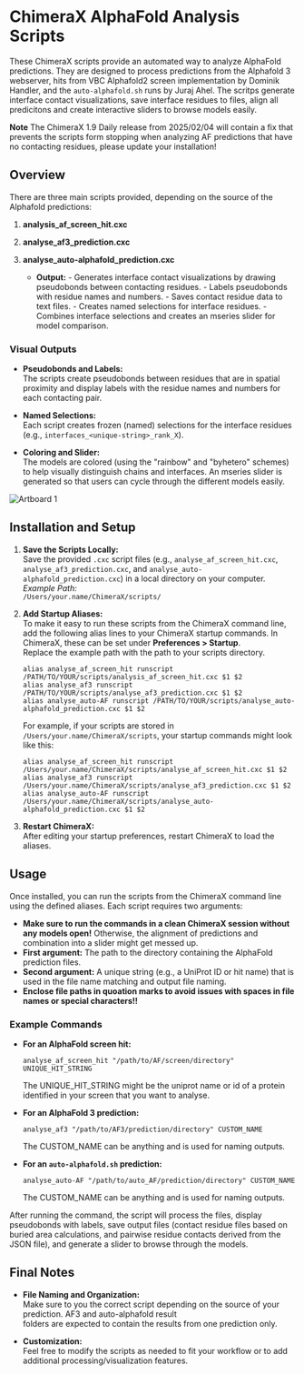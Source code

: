 ChimeraX AlphaFold Analysis Scripts
===================================

These ChimeraX scripts provide an automated way to analyze AlphaFold predictions. They are designed to process predictions from the Alphafold 3 webserver,  hits from VBC Alphafold2 screen implementation by Dominik Handler, and the `auto‐alphafold.sh` runs by Juraj Ahel. The scritps generate interface contact visualizations, save interface residues to files, align all predicitons and create interactive sliders to browse models easily.

**Note** The ChimeraX 1.9 Daily release from 2025/02/04 will contain a fix that prevents the scripts form stopping when analyzing AF predictions that have no contacting residues, please update your installation!

Overview
--------

There are three main scripts provided, depending on the source of the Alphafold predictions:

1.  **analysis\_af\_screen\_hit.cxc**
   
2.  **analyse\_af3\_prediction.cxc**

3.  **analyse\_auto-alphafold\_prediction.cxc**
    
     *   **Output:**
        -   Generates interface contact visualizations by drawing pseudobonds between contacting residues.
        -   Labels pseudobonds with residue names and numbers.
        -   Saves contact residue data to text files.
        -   Creates named selections for interface residues.
        -   Combines interface selections and creates an mseries slider for model comparison.

### Visual Outputs

*   **Pseudobonds and Labels:**  
    The scripts create pseudobonds between residues that are in spatial proximity and display labels with the residue names and numbers for each contacting pair.
    
*   **Named Selections:**  
    Each script creates frozen (named) selections for the interface residues (e.g., `interfaces_<unique-string>_rank_X`).
    
*   **Coloring and Slider:**  
    The models are colored (using the "rainbow" and "byhetero" schemes) to help visually distinguish chains and interfaces. An mseries slider is generated so that users can cycle through the different models easily.
    
![Artboard 1](https://github.com/user-attachments/assets/002f8248-10ca-48d2-9385-2e1070f21db5)

Installation and Setup
----------------------

1.  **Save the Scripts Locally:**  
    Save the provided `.cxc` script files (e.g., `analyse_af_screen_hit.cxc`, `analyse_af3_prediction.cxc`, and `analyse_auto-alphafold_prediction.cxc`) in a local directory on your computer.  
    _Example Path:_  
    `/Users/your.name/ChimeraX/scripts/`
    
2.  **Add Startup Aliases:**  
    To make it easy to run these scripts from the ChimeraX command line, add the following alias lines to your ChimeraX startup commands. In ChimeraX, these can be set under **Preferences > Startup**.  
    Replace the example path with the path to your scripts directory.
    
    ```
    alias analyse_af_screen_hit runscript /PATH/TO/YOUR/scripts/analysis_af_screen_hit.cxc $1 $2
    alias analyse_af3 runscript /PATH/TO/YOUR/scripts/analyse_af3_prediction.cxc $1 $2
    alias analyse_auto-AF runscript /PATH/TO/YOUR/scripts/analyse_auto-alphafold_prediction.cxc $1 $2
    ```
    
    For example, if your scripts are stored in `/Users/your.name/ChimeraX/scripts`, your startup commands might look like this:
    
    ```
    alias analyse_af_screen_hit runscript /Users/your.name/ChimeraX/scripts/analyse_af_screen_hit.cxc $1 $2
    alias analyse_af3 runscript /Users/your.name/ChimeraX/scripts/analyse_af3_prediction.cxc $1 $2
    alias analyse_auto-AF runscript /Users/your.name/ChimeraX/scripts/analyse_auto-alphafold_prediction.cxc $1 $2
    ```
    
3.  **Restart ChimeraX:**  
    After editing your startup preferences, restart ChimeraX to load the aliases.
    

Usage
-----

Once installed, you can run the scripts from the ChimeraX command line using the defined aliases. Each script requires two arguments:
* **Make sure to run the commands in a clean ChimeraX session without any models open!**  Otherwise, the alignment of predictions and combination into a slider might get messed up.
*   **First argument:** The path to the directory containing the AlphaFold prediction files.
*   **Second argument:** A unique string (e.g., a UniProt ID or hit name) that is used in the file name matching and output file naming.
* **Enclose file paths in quoation marks to avoid issues with spaces in file names or special characters!!** 

### Example Commands

*   **For an AlphaFold screen hit:**
    
    ```
    analyse_af_screen_hit "/path/to/AF/screen/directory" UNIQUE_HIT_STRING
    ```
    The UNIQUE_HIT_STRING might be the uniprot name or id of a protein identified in your screen that you want to analyse.
    
*   **For an AlphaFold 3 prediction:**
    
    ```
    analyse_af3 "/path/to/AF3/prediction/directory" CUSTOM_NAME
    ```
    The CUSTOM_NAME can be anything and is used for naming outputs.
*   **For an `auto-alphafold.sh` prediction:**
    
    ```
    analyse_auto-AF "/path/to/auto_AF/prediction/directory" CUSTOM_NAME
    ```
    The CUSTOM_NAME can be anything and is used for naming outputs.

    

After running the command, the script will process the files, display pseudobonds with labels, save output files (contact residue files based on buried area calculations, and pairwise residue contacts derived from the JSON file), and generate a slider to browse through the models.

Final Notes
-----------

*   **File Naming and Organization:**  
    Make sure to you the correct script depending on the source of your prediction. AF3 and auto-alphafold result    
    folders are expected to contain the results from one prediction only. 
    
*   **Customization:**  
    Feel free to modify the scripts as needed to fit your workflow or to add additional processing/visualization features.
    

